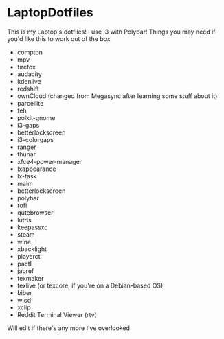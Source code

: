 # LaptopDotfiles
This is my Laptop's dotfiles! I use I3 with Polybar!
Things you may need if you'd like this to work out of the box
- compton
- mpv
- firefox
- audacity
- kdenlive
- redshift
- ownCloud (changed from Megasync after learning some stuff about it)
- parcellite
- feh
- polkit-gnome
- i3-gaps
- betterlockscreen
- i3-colorgaps
- ranger
- thunar
- xfce4-power-manager
- lxappearance
- lx-task
- maim
- betterlockscreen
- polybar
- rofi
- qutebrowser
- lutris
- keepassxc
- steam
- wine
- xbacklight
- playerctl
- pactl
- jabref
- texmaker
- texlive (or texcore, if you're on a Debian-based OS)
- biber
- wicd
- xclip
- Reddit Terminal Viewer (rtv)


Will edit if there's any more I've overlooked
